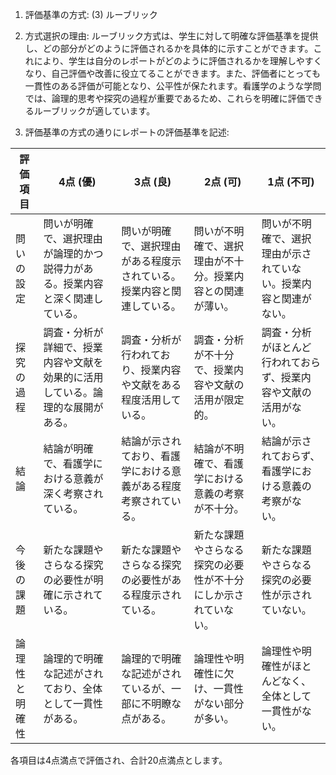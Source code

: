 1. 評価基準の方式: (3) ルーブリック

2. 方式選択の理由:
ルーブリック方式は、学生に対して明確な評価基準を提供し、どの部分がどのように評価されるかを具体的に示すことができます。これにより、学生は自分のレポートがどのように評価されるかを理解しやすくなり、自己評価や改善に役立てることができます。また、評価者にとっても一貫性のある評価が可能となり、公平性が保たれます。看護学のような学問では、論理的思考や探究の過程が重要であるため、これらを明確に評価できるルーブリックが適しています。

3. 評価基準の方式の通りにレポートの評価基準を記述:

| 評価項目       | 4点 (優)                                                                 | 3点 (良)                                                               | 2点 (可)                                                               | 1点 (不可)                                                             |
|----------------|--------------------------------------------------------------------------|------------------------------------------------------------------------|------------------------------------------------------------------------|------------------------------------------------------------------------|
| 問いの設定     | 問いが明確で、選択理由が論理的かつ説得力がある。授業内容と深く関連している。 | 問いが明確で、選択理由がある程度示されている。授業内容と関連している。 | 問いが不明確で、選択理由が不十分。授業内容との関連が薄い。           | 問いが不明確で、選択理由が示されていない。授業内容と関連がない。     |
| 探究の過程     | 調査・分析が詳細で、授業内容や文献を効果的に活用している。論理的な展開がある。 | 調査・分析が行われており、授業内容や文献をある程度活用している。     | 調査・分析が不十分で、授業内容や文献の活用が限定的。                 | 調査・分析がほとんど行われておらず、授業内容や文献の活用がない。     |
| 結論           | 結論が明確で、看護学における意義が深く考察されている。                     | 結論が示されており、看護学における意義がある程度考察されている。       | 結論が不明確で、看護学における意義の考察が不十分。                   | 結論が示されておらず、看護学における意義の考察がない。               |
| 今後の課題     | 新たな課題やさらなる探究の必要性が明確に示されている。                     | 新たな課題やさらなる探究の必要性がある程度示されている。               | 新たな課題やさらなる探究の必要性が不十分にしか示されていない。       | 新たな課題やさらなる探究の必要性が示されていない。                   |
| 論理性と明確性 | 論理的で明確な記述がされており、全体として一貫性がある。                     | 論理的で明確な記述がされているが、一部に不明瞭な点がある。             | 論理性や明確性に欠け、一貫性がない部分が多い。                       | 論理性や明確性がほとんどなく、全体として一貫性がない。               |

各項目は4点満点で評価され、合計20点満点とします。